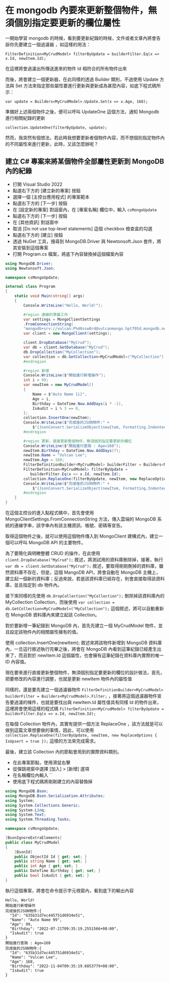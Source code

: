 # 在 mongodb 內要來更新整個物件，無須個別指定要更新的欄位屬性

一開始學習 mongodb 的時候，看到要更新紀錄的時候，文件或者文章內將會告訴你先要建立一個過濾器 ，如這樣的用法： 

```
FilterDefinition<MyCrudModel> filterByUpdate = builderFilter.Eq(x => x.Id, newItem.Id);
```

在這裡將會過濾出所傳送進來的物件 Id 相符合的所有物件出來

而後，將會建立一個更新器，在此同樣的透過 Builder 類別，不過使用 Update 方法與 Set 方法來指定那些屬性要進行更新與更新成為甚麼內容，如底下程式碼所示：

```
var update = Builders<MyCrudModel>.Update.Set(x => x.Age, 168);
```

準備好上述兩個物件之後，便可以呼叫 UpdateOne 這個方法，通知 Mongodb 進行相關紀錄的更新

```
collection.UpdateOne(filterByUpdate, update);
```

然而，我突然有個想法，若此時我想要更新者個物件內容，而不想個別指定物件內的不同屬性來進行更新，此時，又該怎麼辦呢？


## 建立 C# 專案來將某個物件全部屬性更新到 MongoDB 內的紀錄

* 打開 Visual Studio 2022
* 點選右下方的 [建立新的專案] 按鈕
* 選擇一個 [主控台應用程式] 的專案範本
* 點選右下方的 [下一步] 按鈕
* 在 [設定新的專案] 對話窗內，在 [專案名稱] 欄位中，輸入 `csMongoUpdate`
* 點選右下方的 [下一步] 按鈕
* 在 [其他資訊] 對話窗中
* 取消 [Do not use top-level statements] 這個 checkbox 檢查盒的勾選
* 點選右下方的 [建立] 按鈕
* 透過 NuGet 工具，搜尋到 MongoDB.Driver 與 Newtonsoft.Json 套件，將其安裝到這個專案
* 打開 Program.cs 檔案，將底下內容替換掉這個檔案內容

```csharp
using MongoDB.Driver;
using Newtonsoft.Json;

namespace csMongoUpdate;

internal class Program
{
    static void Main(string[] args)
    {
        Console.WriteLine("Hello, World!");

        #region 連線的準備工作
        var settings = MongoClientSettings
        .FromConnectionString(
        "mongodb+srv://vulcan:P%40ssw0rd@vulcanmongo.hptf95d.mongodb.net/?retryWrites=true&w=majority");
        var client = new MongoClient(settings);

        client.DropDatabase("MyCrud");
        var db = client.GetDatabase("MyCrud");
        db.DropCollection("MyCollection");
        var collection = db.GetCollection<MyCrudModel>("MyCollection");
        #endregion

        #region 新增
        Console.WriteLine($"開始進行新增操作");
        int i = 99;
        var newItem = new MyCrudModel()
        {
            Name = $"Auto Name {i}",
            Age = i,
            Birthday = DateTime.Now.AddDays(i * -1),
            IsAudit = i % 3 == 0,
        };
        collection.InsertOne(newItem);
        Console.WriteLine($"完成後的JSON物件:" +
            $"{JsonConvert.SerializeObject(newItem, Formatting.Indented)}");
        #endregion

        #region 更新，直接更新整個物件，無須個別指定要更新的欄位
        Console.WriteLine($"開始進行查詢 : Age=168");
        newItem.Birthday = DateTime.Now.AddDays(7);
        newItem.Name = "Vulcan Lee";
        newItem.Age = 168;
        FilterDefinitionBuilder<MyCrudModel> builderFilter = Builders<MyCrudModel>.Filter;
        FilterDefinition<MyCrudModel> filterByUpdate =
           builderFilter.Eq(x => x.Id, newItem.Id);
        collection.ReplaceOne(filterByUpdate, newItem, new ReplaceOptions { IsUpsert = true });
        Console.WriteLine($"完成後的JSON物件:" +
            $"{JsonConvert.SerializeObject(newItem, Formatting.Indented)}");
        #endregion
    }
}
```

在這個主控台的進入點程式碼中，首先會使用 MongoClientSettings.FromConnectionString 方法，傳入雲端的 MongoDB 系統的連線字串，該字串內有該主機資訊、帳號、密碼等宣告。

取得這個物件之後，就可以使用這個物件傳入到 MongoClient 建構式內，建立一個可以呼叫 MongoDB API 的主要物件。

為了要簡化與明瞭整體 CRUD 的操作，在此使用 `client.DropDatabase("MyCrud");` 敘述，將測試用的資料庫刪除掉，接著，執行 `var db = client.GetDatabase("MyCrud");` 敘述，要取得剛剛刪掉的資料庫，雖然資料庫不存在，但是，這個 MangoDB API，將會自動在 MongoDB 主機上，建立起一個新的資料庫；反過來說，若是該資料庫已經存在，則會直接取得該資料庫，並且指定到 db 物件內。

接下來同樣的先使用 `db.DropCollection("MyCollection");` 刪除掉該資料庫內的 MyCollection Collection，而後使用 `var collection = db.GetCollection<MyCrudModel>("MyCollection");` 這個敘述，將可以自動重新在 MongoDB 資料庫內來建立起該 Collection。

對於要新增一筆紀錄到 MongoDB 內，首先先建立一個 MyCrudModel 物件，並且設定該物件內的相關屬性擁有的值。

使用 collection.InsertOne(newItem); 敘述來將該物件新增到 MongoDB 資料庫內，一旦這行敘述執行完畢之後，將會在 MongoDB 內看到這筆紀錄已經產生出來了，而且對於 newItem.Id 這個屬性，也會擁有這筆紀錄在資料庫內實際的唯一 ID 內容值。

現在要來進行直接更新整個物件，無須個別指定要更新的欄位的設計做法，首先，把要修改的內容進行調整，也就是更新 newItem 物件內的屬性值

同樣的，還是要先建立一個過濾器物件 `FilterDefinitionBuilder<MyCrudModel> builderFilter = Builders<MyCrudModel>.Filter;` ，接著將這個過濾器物件宣告要過濾的條件，也就是要找出與 newItem.Id 屬性值具有同樣 Id 的物件出來，這裡將會使用這樣的程式碼 `FilterDefinition<MyCrudModel> filterByUpdate = builderFilter.Eq(x => x.Id, newItem.Id);`

在每個 Collection 物件內，其實有提供一個方法 ReplaceOne ，該方法就是可以做到這篇文章想要做的事情，因此，可以使用 `collection.ReplaceOne(filterByUpdate, newItem, new ReplaceOptions { IsUpsert = true });` 這樣的方法來完成需求。

最後，建立該 Collection 內的節點會用到的實際資料類別。

* 在此專案節點，使用滑鼠右擊
* 從彈跳視窗中選擇 [加入] > [新增] 選項
* 在名稱欄位內輸入 ``
* 使用底下程式碼將剛剛建立的內容替換掉

```csharp
using MongoDB.Bson;
using MongoDB.Bson.Serialization.Attributes;
using System;
using System.Collections.Generic;
using System.Linq;
using System.Text;
using System.Threading.Tasks;

namespace csMongoUpdate;

[BsonIgnoreExtraElements]
public class MyCrudModel
{
    [BsonId]
    public ObjectId Id { get; set; }
    public string Name { get; set; }
    public int Age { get; set; }
    public DateTime Birthday { get; set; }
    public bool IsAudit { get; set; }
}
```

執行這個專案，將會在命令提示字元視窗內，看到底下的輸出內容

```
Hello, World!
開始進行新增操作
完成後的JSON物件:{
  "Id": "635b31d7ec445751d6934e51",
  "Name": "Auto Name 99",
  "Age": 99,
  "Birthday": "2022-07-21T09:35:19.2551566+08:00",
  "IsAudit": true
}
開始進行查詢 : Age=168
完成後的JSON物件:{
  "Id": "635b31d7ec445751d6934e51",
  "Name": "Vulcan Lee",
  "Age": 168,
  "Birthday": "2022-11-04T09:35:19.6053779+08:00",
  "IsAudit": true
}
```

